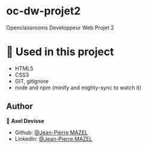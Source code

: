 # oc-dw-projet2
Openclassrooms Developpeur Web Projet 2
# 🔨 Used in this project

* HTML5
* CSS3
* GIT, gitignore
* node and npm (minify and mighty-sync to watch it)




## Author

👤 **Axel Devisse**

* Github: [@Jean-Pierre MAZEL](https://github.com/jpmazel)
* LinkedIn: [@Jean-Pierre MAZEL](https://www.linkedin.com/in/jeanpierremazel/)

